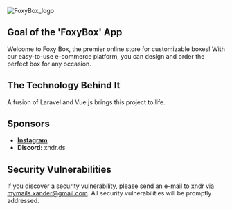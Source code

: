 ![FoxyBox_logo](https://github.com/xndrgit/forenzi-foxy-laravel7-vue2-XanderWorld/assets/115892862/132ff563-9203-4e36-a126-ecca20722d29)

## Goal of the 'FoxyBox' App

Welcome to Foxy Box, the premier online store for customizable boxes! With our easy-to-use e-commerce platform, you can design and order the perfect box for any occasion.

## The Technology Behind It

A fusion of Laravel and Vue.js brings this project to life.

## Sponsors
- **[Instagram](https://www.instagram.com/xndr.ig/)**
- **Discord:** xndr.ds

## Security Vulnerabilities

If you discover a security vulnerability, please send an e-mail to xndr via [mymails.xander@gmail.com](mailto:mymails.xander@gmail.com). All security vulnerabilities will be promptly addressed.

